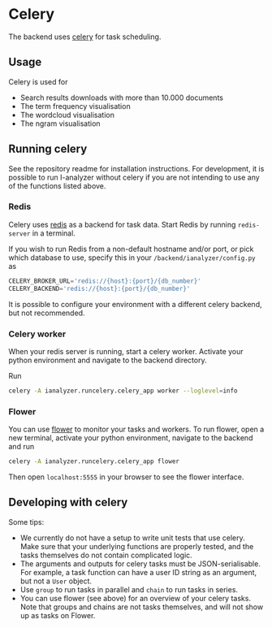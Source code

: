 # Celery

The backend uses [celery](https://docs.celeryq.dev/en/v5.2.7/) for task scheduling.

## Usage

Celery is used for
- Search results downloads with more than 10.000 documents
- The term frequency visualisation
- The wordcloud visualisation
- The ngram visualisation

## Running celery

See the repository readme for installation instructions. For development, it is possible to run I-analyzer without celery if you are not intending to use any of the functions listed above.

### Redis

Celery uses [redis](https://www.redis.io/) as a backend for task data. Start Redis by running `redis-server` in a terminal.

If you wish to run Redis from a non-default hostname and/or port, or pick which database to use, specify this in your `/backend/ianalyzer/config.py` as

```python
CELERY_BROKER_URL='redis://{host}:{port}/{db_number}'
CELERY_BACKEND='redis://{host}:{port}/{db_number}'
```

It is possible to configure your environment with a different celery backend, but not recommended.

### Celery worker

When your redis server is running, start a celery worker. Activate your python environment and navigate to the backend directory.

Run

```bash
celery -A ianalyzer.runcelery.celery_app worker --loglevel=info
```

### Flower

You can use [flower](https://flower.readthedocs.io/) to monitor your tasks and workers. To run flower, open a new terminal, activate your python environment, navigate to the backend and run

```bash
celery -A ianalyzer.runcelery.celery_app flower
```

Then open `localhost:5555` in your browser to see the flower interface.

## Developing with celery

Some tips:

- We currently do not have a setup to write unit tests that use celery. Make sure that your underlying functions are properly tested, and the tasks themselves do not contain complicated logic.
- The arguments and outputs for celery tasks must be JSON-serialisable. For example, a task function can have a user ID string as an argument, but not a `User` object.
- Use `group` to run tasks in parallel and `chain` to run tasks in series.
- You can use flower (see above) for an overview of your celery tasks. Note that groups and chains are not tasks themselves, and will not show up as tasks on Flower.
